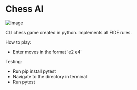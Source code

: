 # Chess AI
![image](https://user-images.githubusercontent.com/93229991/211685227-f1f7076d-8a8d-4ddb-ae0a-d02388817438.png)

CLI chess game created in python. Implements all FIDE rules.

How to play:
  - Enter moves in the format 'e2 e4'

Testing:
  - Run pip install pytest
  - Navigate to the directory in terminal
  - Run pytest

